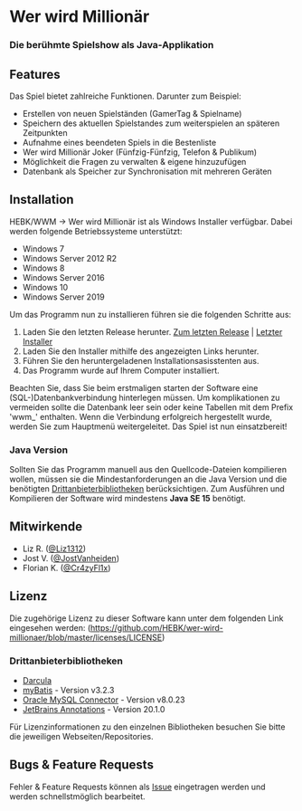 # Wer wird Millionär
### Die berühmte Spielshow als Java-Applikation

## Features
Das Spiel bietet zahlreiche Funktionen. Darunter zum Beispiel:
- Erstellen von neuen Spielständen (GamerTag & Spielname)
- Speichern des aktuellen Spielstandes zum weiterspielen an späteren Zeitpunkten
- Aufnahme eines beendeten Spiels in die Bestenliste
- Wer wird Millionär Joker (Fünfzig-Fünfzig, Telefon & Publikum)
- Möglichkeit die Fragen zu verwalten & eigene hinzuzufügen
- Datenbank als Speicher zur Synchronisation mit mehreren Geräten

## Installation
HEBK/WWM -> Wer wird Millionär ist als Windows Installer verfügbar.
Dabei werden folgende Betriebssysteme unterstützt:
- Windows 7
- Windows Server 2012 R2
- Windows 8
- Windows Server 2016
- Windows 10
- Windows Server 2019

Um das Programm nun zu installieren führen sie die folgenden Schritte aus:
1. Laden Sie den letzten Release herunter. [Zum letzten Release](https://github.com/HEBK/wer-wird-millionaer/releases/latest) | [Letzter Installer](https://cdn.kleine-vorholt.eu/software/hebk/Wer_wird_Millionaer/latest/download.php)
2. Laden Sie den Installer mithilfe des angezeigten Links herunter.
3. Führen Sie den heruntergeladenen Installationsasisstenten aus.
4. Das Programm wurde auf Ihrem Computer installiert.

Beachten Sie, dass Sie beim erstmaligen starten der Software eine (SQL-)Datenbankverbindung hinterlegen müssen.
Um komplikationen zu vermeiden sollte die Datenbank leer sein oder keine Tabellen mit dem Prefix 'wwm_' enthalten.
Wenn die Verbindung erfolgreich hergestellt wurde, werden Sie zum Hauptmenü weitergeleitet. Das Spiel ist nun einsatzbereit!

### Java Version
Sollten Sie das Programm manuell aus den Quellcode-Dateien kompilieren wollen, müssen sie die Mindestanforderungen an die Java Version und die benötigten [Drittanbieterbibliotheken](#drittanbieterbibliotheken) berücksichtigen.
Zum Ausführen und Kompilieren der Software wird mindestens **Java SE 15** benötigt. 

## Mitwirkende
- Liz R. ([@Liz1312](https://github.com/Liz1312))
- Jost V. ([@JostVanheiden](https://github.com/JostVanheiden))
- Florian K. ([@Cr4zyFl1x](https://github.com/Cr4zyFl1x))

## Lizenz
Die zugehörige Lizenz zu dieser Software kann unter dem folgenden Link eingesehen werden:
(https://github.com/HEBK/wer-wird-millionaer/blob/master/licenses/LICENSE)

### Drittanbieterbibliotheken
- [Darcula](https://github.com/bulenkov/Darcula)
- [myBatis](https://github.com/mybatis/mybatis-3) - Version v3.2.3
- [Oracle MySQL Connector](https://github.com/mysql/mysql-connector-j) - Version v8.0.23
- [JetBrains Annotations](https://github.com/JetBrains/java-annotations) - Version 20.1.0

Für Lizenzinformationen zu den einzelnen Bibliotheken besuchen Sie bitte die jeweiligen Webseiten/Repositories.

## Bugs & Feature Requests
Fehler & Feature Requests können als [Issue](https://github.com/HEBK/wer-wird-millionaer/issues) eingetragen werden und werden schnellstmöglich bearbeitet.
